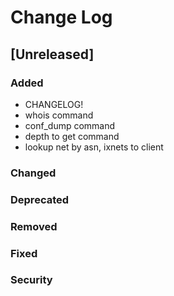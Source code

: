 
# Change Log

## [Unreleased]
### Added
- CHANGELOG!
- whois command
- conf_dump command
- depth to get command
- lookup net by asn, ixnets to client

### Changed
### Deprecated
### Removed
### Fixed
### Security

